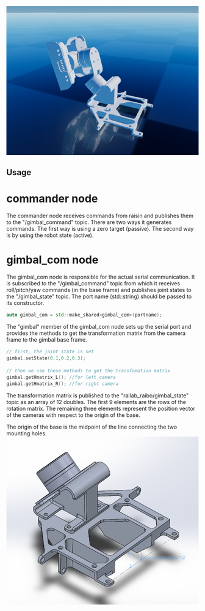 ![](images/gimbal_raisim.png)
## Usage

# commander node

The commander node receives commands from raisin and publishes them to the "/gimbal_command" topic. There are two ways it generates commands.
The first way is using a zero target (passive). The second way is by using the robot state (active).

# gimbal_com node
The gimbal_com node is responsible for the actual serial communication.
It is subscribed to the "/gimbal_command" topic from which it receives roll/pitch/yaw commands (in the base frame) and publishes joint states to the "/gimbal_state" topic.
The port name (std::string) should be passed to its constructor.

```cpp
auto gimbal_com = std::make_shared<gimbal_com>(portname);
```

The "gimbal" member of the gimbal_com node sets up the serial port and provides the methods to get the transformation matrix from the camera frame to the gimbal base frame.

```cpp
// first, the joint state is set
gimbal.setState(0.1,0.2,0.3);

// then we use these methods to get the transfomation matrix
gimbal.getHmatrix_L(); //for left camera
gimbal.getHmatrix_R(); //for right camera
```

The transformation matrix is published to the "railab_raibo/gimbal_state" topic as an array of 12 doubles.
The first 9 elements are the rows of the rotation matrix. The remaining three elements represent the position vector of the cameras with respect to the origin of the base.

The origin of the base is the midpoint of the line connecting the two mounting holes.
![Base Origin](images/base_origin.png)
